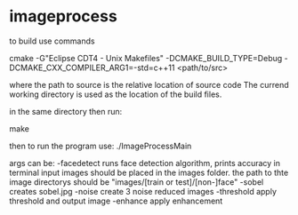 imageprocess
============

to build use commands

cmake -G"Eclipse CDT4 - Unix Makefiles" -DCMAKE_BUILD_TYPE=Debug -DCMAKE_CXX_COMPILER_ARG1=-std=c++11 <path/to/src>

where the path to source is the relative location of source code
The currend working directory is used as the location of the build files.

in the same directory then run:

make

then to run the program use:
./ImageProcessMain <args>

args can be:
-facedetect
	runs face detection algorithm, prints accuracy in terminal
	input images should be placed in the images folder.
	the path to thte image directorys should be "images/[train or test]/[non-]face"
-sobel
	creates sobel.jpg
-noise
	create 3 noise reduced images
-threshold
	apply threshold and output image
-enhance
	apply enhancement
